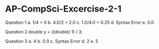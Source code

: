 # AP-CompSci-Excercise-2-1

Question 1
a. 1/4 = 0
b. 4.0/2 = 2.0
c. 1.0/4.0 = 0.25
d. Syntax Error
e. 0.0

Question 2
double y = ((double) 1) / 3;

Question 3
a. 4
b. 0.0
c. Syntax Error
d. 2
e. 5
